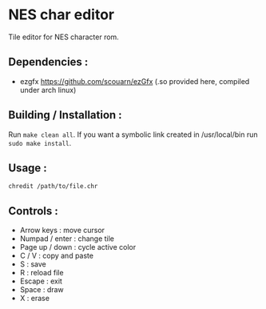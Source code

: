 # NES char editor

Tile editor for NES character rom.


## Dependencies :
- ezgfx https://github.com/scouarn/ezGfx
	(.so provided here, compiled under arch linux)


## Building / Installation :
Run `make clean all`. If you want a symbolic link created in /usr/local/bin run `sudo make install`. 


## Usage :

`chredit /path/to/file.chr`


## Controls :

- Arrow keys 	 : move cursor
- Numpad / enter : change tile
- Page up / down : cycle active color
- C / V 		 : copy and paste
- S 			 : save
- R 			 : reload file
- Escape 		 : exit
- Space 		 : draw
- X 			 : erase